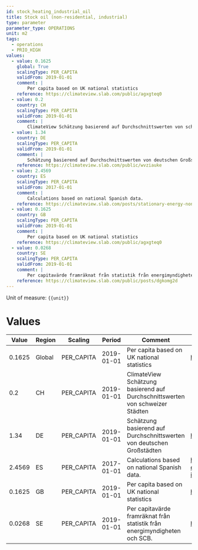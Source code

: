 ```yaml
---
id: stock_heating_industrial_oil
title: Stock oil (non-residential, industrial)
type: parameter
parameter_type: OPERATIONS
unit: m2
tags:
  - operations
  - PRIO_HIGH
values:
  - value: 0.1625
    global: True
    scalingType: PER_CAPITA
    validFrom: 2019-01-01
    comment: |
        Per capita based on UK national statistics
    reference: https://climateview.slab.com/public/agxgteq0
  - value: 0.2
    country: CH
    scalingType: PER_CAPITA
    validFrom: 2019-01-01
    comment: |
        ClimateView Schätzung basierend auf Durchschnittswerten von schweizer Städten
  - value: 1.34
    country: DE
    scalingType: PER_CAPITA
    validFrom: 2019-01-01
    comment: |
        Schätzung basierend auf Durchschnittswerten von deutschen Großstädten
    reference: https://climateview.slab.com/public/wvziauke
  - value: 2.4569
    country: ES
    scalingType: PER_CAPITA
    validFrom: 2017-01-01
    comment: |
        Calculations based on national Spanish data.
    reference: https://climateview.slab.com/posts/stationary-energy-non-residential-baavcf13#hvhq4-industrial-floor-area-and-space-heating
  - value: 0.1625
    country: GB
    scalingType: PER_CAPITA
    validFrom: 2019-01-01
    comment: |
        Per capita based on UK national statistics
    reference: https://climateview.slab.com/public/agxgteq0
  - value: 0.0268
    country: SE
    scalingType: PER_CAPITA
    validFrom: 2019-01-01
    comment: |
        Per capitavärde framräknat från statistik från energimyndigheten och SCB.
    reference: https://climateview.slab.com/public/posts/dgkomg2d
---
```



Unit of measure: `{{unit}}`


# Values


| Value | Region | Scaling | Period | Comment | Reference |
|-------|--------|---------|--------|---------|-----------|
| 0.1625 | Global | PER_CAPITA | 2019-01-01 | Per capita based on UK national statistics | https://climateview.slab.com/public/agxgteq0 |
| 0.2 | CH | PER_CAPITA | 2019-01-01 | ClimateView Schätzung basierend auf Durchschnittswerten von schweizer Städten |  |
| 1.34 | DE | PER_CAPITA | 2019-01-01 | Schätzung basierend auf Durchschnittswerten von deutschen Großstädten | https://climateview.slab.com/public/wvziauke |
| 2.4569 | ES | PER_CAPITA | 2017-01-01 | Calculations based on national Spanish data. | https://climateview.slab.com/posts/stationary-energy-non-residential-baavcf13#hvhq4-industrial-floor-area-and-space-heating |
| 0.1625 | GB | PER_CAPITA | 2019-01-01 | Per capita based on UK national statistics | https://climateview.slab.com/public/agxgteq0 |
| 0.0268 | SE | PER_CAPITA | 2019-01-01 | Per capitavärde framräknat från statistik från energimyndigheten och SCB. | https://climateview.slab.com/public/posts/dgkomg2d |


